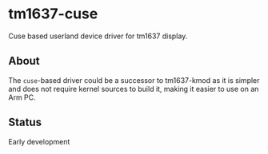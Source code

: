 # tm1637-cuse

Cuse based userland device driver for tm1637 display.

## About
The `cuse`-based driver could be a successor to tm1637-kmod as it is simpler
and does not require kernel sources to build it, making it easier to use on
an Arm PC.

## Status
Early development
